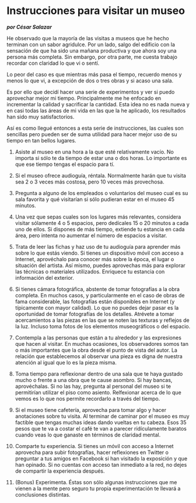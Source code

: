 # Instrucciones para visitar un museo
__*por César Salazar*__

He observado que la mayoría de las visitas a museos que he hecho terminan con un sabor agridulce. Por un lado, salgo del edificio con la sensación de que ha sido una mañana productiva y que ahora soy una persona más completa. Sin embargo, por otra parte, me cuesta trabajo recordar con claridad lo que vi o sentí.

Lo peor del caso es que mientras más pasa el tiempo, recuerdo menos y menos lo que vi, a excepción de dos o tres obras y si acaso una sala.

Es por ello que decidí hacer una serie de experimentos y ver si puedo aprovechar mejor mi tiempo. Principalmente me he enfocado en incrementar la calidad y sacrificar la cantidad. Esta idea no es nada nueva y en casi todas las áreas de mi vida en las que la he aplicado, los resultados han sido muy satisfactorios.

Así es como llegué entonces a esta serie de instrucciones, las cuales son sencillas pero pueden ser de suma utilidad para hacer mejor uso de su tiempo en tan bellos lugares.

1. Asiste al museo en una hora a la que esté relativamente vacío. No importa si sólo te da tiempo de estar una o dos horas. Lo importante es que ese tiempo tengas el espacio para tí.

2. Si el museo ofrece audioguía, réntala. Normalmente harán que tu visita sea 2 o 3 veces más costosa, pero 10 veces más provechosa.

3. Pregunta a alguno de los empleados o voluntarios del museo cual es su sala favorita y qué visitarían si sólo pudieran estar en el museo 45 minutos. 

4. Una vez que sepas cuales son los lugares más relevantes, considera visitar sólamente 4 o 5 espacios, pero dedícales 15 o 20 minutos a cada uno de ellos. Si dispones de más tiempo, extiende tu estancia en cada área, pero intenta no aumentar el número de espacios a visitar.

5. Trata de leer las fichas y haz uso de tu audioguía para aprender más sobre lo que estás viendo. Si tienes un dispositivo móvil con acceso a Internet, aprovéchalo para conocer más sobre la época, el lugar o situación del artista. Así mismo, puedes aprovechas más para explorar las técnicas o materiales utilizados. Enriquece tu estancia con información del exterior.

6. Si tienes cámara fotográfica, abstente de tomar fotografías a la obra completa. En muchos casos, y particularmente en el caso de obras de fama considerable, las fotografías están disponibles en Internet (y típicamente con mayor calidad). Lo que no puedes dejar pasar es la oportunidad de tomar fotografías de los detalles. Atrévete a tomar acercamientos a las piezas en las que se noten las texturas y reflejos de la luz. Incluso toma fotos de los elementos museográficos o del espacio.

7. Contempla a las personas que están a tu alrededor y las expresiones que hacen al visitar. En muchas ocasiones, los observadores somos tan o más importantes que la obra desde el punto de vista del autor. La relación que establecemos al observar una pieza es digna de nuestra atención al igual que lo es la pieza misma.

8. Toma tiempo para reflexionar dentro de una sala que te haya gustado mucho o frente a una obra que te cause asombro. Si hay bancas, aprovéchalas. Si no las hay, pregunta al personal del museo si te permitirían utilizar el piso como asiento. Relfexionar acerca de lo que vemos es lo que nos permite recordarlo a través del tiempo.

9. Si el museo tiene cafetería, aprovecha para tomar algo y hacer anotaciones sobre tu visita. Al terminar de caminar por el museo es muy factible que tengas muchas ideas dando vueltas en tu cabeza. Esos 35 pesos que te va a costar el café te van a parecer ridículamente baratos cuando veas lo que ganaste en términos de claridad mental.

10. Comparte tu experiencia. Si tienes un móvil con acceso a Internet aprovecha para subir fotografías, hacer reflexiones en Twitter o preguntar a tus amigos en Facebook si han visitado la exposición y que han opinado. Si no cuentas con acceso tan inmediato a la red, no dejes de compartir la experiencia después. 

11. (Bonus) Experimenta. Éstas son sólo algunas instrucciones que me vienen a la mente pero seguro tu propia experimentación te llevará a conclusiones distintas.